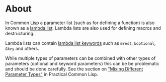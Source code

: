 # About

In Common Lisp a parameter list (such as for defining a function) is also known as a [lambda list][lambda-list]. 
Lambda lists are also used for defining macros and destructuring.

Lambda lists can contain [lambda list keywords][lambda-list-keyword] such as `&rest`, `&optional`, `&key` and others.

While multiple types of parameters can be combined with other types of parameters (optional and keyword parameters) this can be be problematic and should be done carefully.
See the section on ["Mixing Different Parameter Types"][pcl-function] in Practical Common Lisp.


[lambda-list]: http://www.lispworks.com/documentation/HyperSpec/Body/26_glo_l.htm#lambda_list
[lambda-list-keyword]: http://www.lispworks.com/documentation/HyperSpec/Body/26_glo_l.htm#lambda_list_keyword
[pcl-function]: http://www.gigamonkeys.com/book/functions.html
